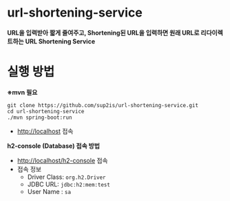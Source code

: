 # url-shortening-service

**URL을 입력받아 짧게 줄여주고, Shortening된 URL을 입력하면 원래 URL로 리다이렉트하는 URL Shortening Service**


# 실행 방법
**※mvn 필요**

```
git clone https://github.com/sup2is/url-shortening-service.git
cd url-shortening-service
./mvn spring-boot:run
```

- [http://localhost](http://localhost) 접속

**h2-console (Database) 접속 방법**

- [http://localhost/h2-console](http://localhost/h2-console) 접속
- 접속 정보
  - Driver Class: `org.h2.Driver`
  - JDBC URL: `jdbc:h2:mem:test`
  - User Name : `sa`




